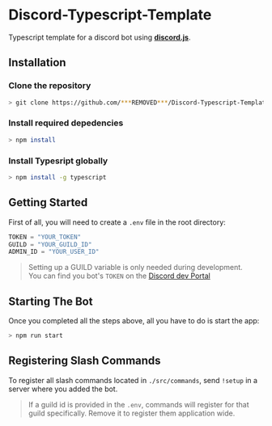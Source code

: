 # Discord-Typescript-Template
Typescript template for a discord bot using **[discord.js](https://discord.js.org)**.
## Installation

### Clone the repository

```sh
> git clone https://github.com/***REMOVED***/Discord-Typescript-Template.git
```

### Install **required depedencies**

```sh
> npm install
```

### Install **Typesript globally**

```sh
> npm install -g typescript
```

## Getting Started

First of all, you will need to create a `.env` file in the root directory:

```js
TOKEN = "YOUR_TOKEN"
GUILD = "YOUR_GUILD_ID"
ADMIN_ID = "YOUR_USER_ID"
```
> Setting up a GUILD variable is only needed during development. 
<br> You can find you bot's `TOKEN` on the [Discord dev Portal](https://discord.com/developers/applications)

## Starting The Bot

Once you completed all the steps above, all you have to do is start the app:

```sh
> npm run start
```

## Registering Slash Commands

To register all slash commands located in `./src/commands`, send `!setup` in a server where you added the bot.

> If a guild id is provided in the `.env`, commands will register for that guild specifically. Remove it to register them application wide.
